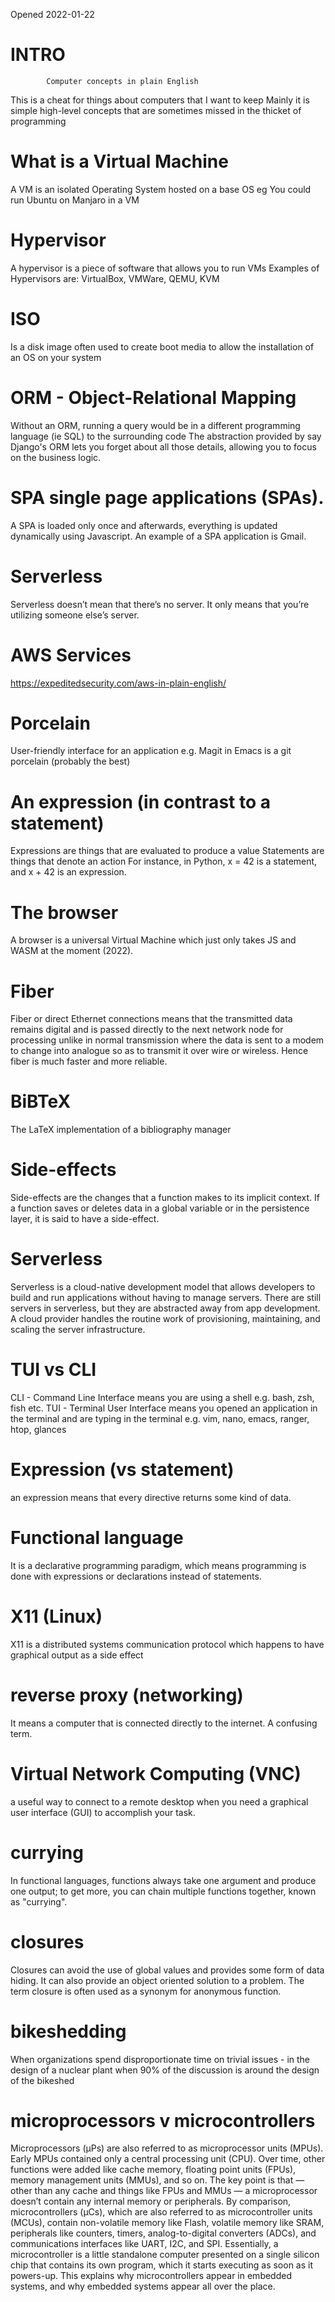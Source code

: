 Opened 2022-01-22

# INTRO
            
            Computer concepts in plain English

This is a cheat for things about computers that I want to keep
Mainly it is simple high-level concepts that are sometimes missed in the thicket of programming

# What is a Virtual Machine
A VM is an isolated Operating System hosted on a base OS
eg You could run Ubuntu on Manjaro in a VM


# Hypervisor
A hypervisor is a piece of software that allows you to run VMs
Examples of Hypervisors are: VirtualBox, VMWare, QEMU, KVM 

# ISO
Is a disk image often used to create boot media to allow the installation of an OS on your system


# ORM - Object-Relational Mapping
Without an ORM, running a query would be in a different programming language (ie SQL) to the surrounding code
The abstraction provided by say Django's ORM lets you forget about all those details, allowing you to focus on the business logic.

# SPA single page applications (SPAs). 
A SPA is loaded only once and afterwards, everything is updated dynamically using Javascript. An example of a SPA application is Gmail.

# Serverless
Serverless doesn’t mean that there’s no server. It only means that you’re utilizing someone else’s server.

# AWS Services
https://expeditedsecurity.com/aws-in-plain-english/

# Porcelain
User-friendly interface for an application e.g. Magit in Emacs is a git porcelain (probably the best)

# An expression (in contrast to a statement)
Expres­sions are things that are eval­u­ated to produce a value 
State­ments are things that denote an action
For instance, in Python, x = 42 is a state­ment, and x + 42 is an expres­sion.

# The browser
A browser is a universal Virtual Machine which just only takes JS and WASM at the moment (2022).

# Fiber
Fiber or direct Ethernet connections means that the transmitted data remains digital and is passed directly to the next network node for processing
unlike in normal transmission where the data is sent to a modem to change into analogue so as to transmit it over wire or wireless. Hence fiber is
much faster and more reliable.

# BiBTeX
The LaTeX implementation of a bibliography manager 

# Side-effects
Side-effects are the changes that a function makes to its implicit context. If a function saves or deletes data in a global variable or in the persistence layer, it is said to have a side-effect.

# Serverless
Serverless is a cloud-native development model that allows developers to build and run applications without having to manage servers. There are still servers in serverless, but they are abstracted away from app development. A cloud provider handles the routine work of provisioning, maintaining, and scaling the server infrastructure.

# TUI vs CLI
CLI - Command Line Interface means you are using a shell e.g. bash, zsh, fish etc.
TUI - Terminal User Interface means you opened an application in the terminal and are typing in the terminal e.g. vim, nano, emacs, ranger, htop, glances

# Expression (vs statement)
an expression means that every directive returns some kind of data.

# Functional language
It is a declarative programming paradigm, which means programming is done with expressions or declarations instead of statements.

# X11 (Linux)
X11 is a distributed systems communication protocol which happens to have graphical output as a side effect

# reverse proxy (networking)
It means a computer that is connected directly to the internet. A confusing term.

# Virtual Network Computing (VNC) 
a useful way to connect to a remote desktop when you need a graphical user interface (GUI) to accomplish your task.

# currying
In functional languages, functions always take one argument and produce one output; to get more, you can chain multiple functions together, known as "currying". 

# closures
Closures can avoid the use of global values and provides some form of data hiding. It can also provide an object oriented solution to a problem.
The term closure is often used as a synonym for anonymous function. 

# bikeshedding
When organizations spend disproportionate time on trivial issues - in the design of a nuclear plant when 90% of the discussion is around the design of the
bikeshed
# microprocessors v microcontrollers
Microprocessors (µPs) are also referred to as microprocessor units (MPUs). Early MPUs contained only a central processing unit (CPU). Over time, other functions were added like cache memory, floating point units (FPUs), memory management units (MMUs), and so on. The key point is that — other than any cache and things like FPUs and MMUs — a microprocessor doesn’t contain any internal memory or peripherals. 
By comparison, microcontrollers (µCs), which are also referred to as microcontroller units (MCUs), contain non-volatile memory like Flash, volatile memory like SRAM, peripherals like counters, timers, analog-to-digital converters (ADCs), and communications interfaces like UART, I2C, and SPI. Essentially, a microcontroller is a little standalone computer presented on a single silicon chip that contains its own program, which it starts executing as soon as it powers-up. This explains why microcontrollers appear in embedded systems, and why embedded systems appear all over the place.

